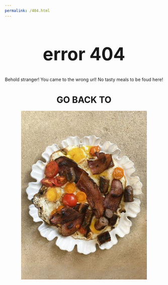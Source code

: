 ```yaml
---
permalink: /404.html
---
```


# <center> <h1> error 404</h1> </center>

<p style="text-align:center;"> Behold stranger! You came to the wrong url! No tasty meals to be foud here! </p>

# <center> GO BACK TO</center>

<center>
    <a href="index.html">
        <img src="./src/mealImages/onepan.jpg" />
        </a>
</center>
